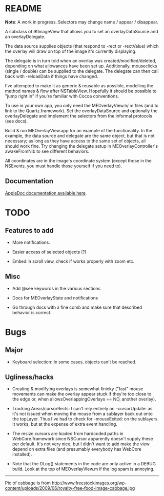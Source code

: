 # README #

**Note**: A work in progress. Selectors may change name / appear / disappear.

A subclass of IKImageView that allows you to set an overlayDataSource and an overlayDelegate. 

The data source supplies objects (that respond to -rect or -rectValue) which the overlay will draw on top of the image it's currently displaying.

The delegate is in turn told when an overlay was created/modified/deleted, depending on what allowances have been set up. Additionally, mouseclicks (single / double) can be supplied to the delegate. The delegate can then call back with -reloadData if things have changed.

I've attempted to make it as generic & reusable as possible, modelling the method names & flow after NSTableView. Hopefully it should be possible to "jump right in" if you're familiar with Cocoa conventions.

To use in your own app, you only need the MEOverlayView.h/.m files (and to link to the Quartz.framework). Set the overlayDataSource and optionally the overlayDelegate and implement the selectors from the informal protocols (see docs).

Build & run MEOverlayView.app for an example of the functionality. In the example, the data source and delegate are the same object, but that is not necessary; as long as they have access to the same set of objects, all should work fine. Try changing the delegate setup in MEOverlayController's awakeFromNib to see different behaviors.

All coordinates are in the image's coordinate system (except those in the NSEvents, you must handle those yourself if you need to).

## Documentation ##

[AppleDoc documentation available here](http://mikkelee.github.com/MEOverlayView/).

# TODO #

## Features to add ##

* More notifications.

* Easier access of selected objects (?)

* Embed in scroll view, check if works properly with zoom etc.

## Misc ##

* Add @see keywords in the various sections.

* Docs for MEOverlayState and notifications

* Go through docs with a fine comb and make sure that described behavior is correct.

# Bugs #

## Major ##

* Keyboard selection: In some cases, objects can't be reached.

## Ugliness/hacks ##

* Creating & modifying overlays is somewhat finicky ("fast" mouse movements can make the overlay appear stuck if they're too close to the edge or, when allowsOverlappingOverlays == NO, another overlay).

* Tracking Areas/cursorRects: I can't rely entirely on -cursorUpdate: as it's not issued when moving the mouse from a sublayer back out onto the topLayer. Thus I've had to check for -mouseExited: on the sublayers. It works, but at the expense of extra event handling.

* The resize cursors are loaded from hardcoded paths in WebCore.framework since NSCursor apparently doesn't supply these per default. It's not very nice, but I didn't want to add make the view depend on extra files (and presumably everybody has WebCore installed).

* Note that the DLog() statements in the code are only active in a DEBUG build. Look at the top of MEOverlayView.m if the log spam is annoying.

-----------------------------------------------------------------------------------------------

Pic of cabbage is from http://www.freestockimages.org/wp-content/uploads/2009/06/royalty-free-food-image-cabbage.jpg
